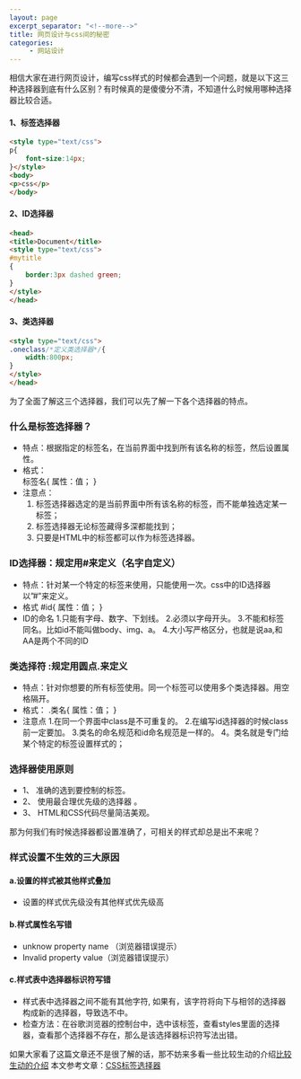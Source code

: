 ```yaml
---
layout: page
excerpt_separator: "<!--more-->"
title: 网页设计与css间的秘密
categories:
     - 网站设计
---
```

相信大家在进行网页设计，编写css样式的时候都会遇到一个问题，就是以下这三种选择器到底有什么区别？有时候真的是傻傻分不清，不知道什么时候用哪种选择器比较合适。
#### 1、标签选择器
```markdown
<style type="text/css">
p{
    font-size:14px;
}</style>
<body>
<p>css</p>
</body>
```
#### 2、ID选择器
```markdown
<head>
<title>Document</title>
<style type="text/css">
#mytitle
{
    border:3px dashed green;
}
</style>
</head>
```
#### 3、类选择器
```markdown
<style type="text/css">
.oneclass/*定义类选择器*/{
    width:800px;
}
</style>
</head>
```

为了全面了解这三个选择器，我们可以先了解一下各个选择器的特点。

### 什么是标签选择器？  
- 特点：根据指定的标签名，在当前界面中找到所有该名称的标签，然后设置属性。  
- 格式：  
标签名{ 
 属性：值；
   }  
- 注意点： 
   1. 标签选择器选定的是当前界面中所有该名称的标签，而不能单独选定某一标签；   
   2. 标签选择器无论标签藏得多深都能找到；  
   3. 只要是HTML中的标签都可以作为标签选择器。

### ID选择器：规定用#来定义（名字自定义）
- 特点：针对某一个特定的标签来使用，只能使用一次。css中的ID选择器以”#”来定义。
- 格式
#id{ 
 属性：值；
  }
- ID的命名
1.只能有字母、数字、下划线。 
2.必须以字母开头。 
3.不能和标签同名。比如id不能叫做body、img、a。 
4.大小写严格区分，也就是说aa,和AA是两个不同的ID

### 类选择符 :规定用圆点.来定义
- 特点：针对你想要的所有标签使用。同一个标签可以使用多个类选择器。用空格隔开。
- 格式： 
.类名{  属性：值；  }
- 注意点
1.在同一个界面中class是不可重复的。
2.在编写id选择器的时候class前一定要加。
3.类名的命名规范和id命名规范是一样的。
4。类名就是专门给某个特定的标签设置样式的；

### 选择器使用原则
- 1、 准确的选到要控制的标签。  
- 2、 使用最合理优先级的选择器 。
- 3、 HTML和CSS代码尽量简洁美观。

那为何我们有时候选择器都设置准确了，可相关的样式却总是出不来呢？

### 样式设置不生效的三大原因             
#### a.设置的样式被其他样式叠加               
- 设置的样式优先级没有其他样式优先级高             
#### b.样式属性名写错               
- unknow property name  （浏览器错误提示）              
- Invalid property value（浏览器错误提示）             
#### c.样式表中选择器标识符写错                
- 样式表中选择器之间不能有其他字符, 如果有，该字符将向下与相邻的选择器构成新的选择器，导致选不中。
- 检查方法：在谷歌浏览器的控制台中，选中该标签，查看styles里面的选择器，查看那个选择器不存在，那么是该选择器标识符写法出错。

如果大家看了这篇文章还不是很了解的话，那不妨来多看一些比较生动的介绍[比较生动的介绍](https://www.zhihu.com/question/20081418)
本文参考文章：[CSS标签选择器](https://blog.csdn.net/u010636314/article/details/74276626)